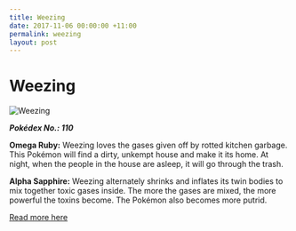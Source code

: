 ```yaml
---
title: Weezing
date: 2017-11-06 00:00:00 +11:00
permalink: weezing
layout: post
---
```


# Weezing

![Weezing](https://assets.pokemon.com/assets/cms2/img/pokedex/full/110.png)

**_Pokédex No.: 110_**

**Omega Ruby:** Weezing loves the gases given off by rotted kitchen garbage. This Pokémon will find a dirty, unkempt house and make it its home. At night, when the people in the house are asleep, it will go through the trash.

**Alpha Sapphire:** Weezing alternately shrinks and inflates its twin bodies to mix together toxic gases inside. The more the gases are mixed, the more powerful the toxins become. The Pokémon also becomes more putrid.

[Read more here](https://www.pokemon.com/au/pokedex/weezing)